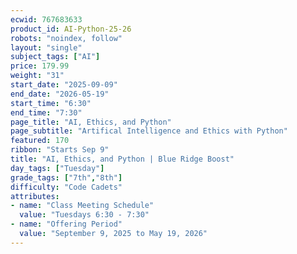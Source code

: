 ```yaml
---
ecwid: 767683633
product_id: AI-Python-25-26
robots: "noindex, follow"
layout: "single"
subject_tags: ["AI"]
price: 179.99
weight: "31"
start_date: "2025-09-09"
end_date: "2026-05-19"
start_time: "6:30"
end_time: "7:30"
page_title: "AI, Ethics, and Python"
page_subtitle: "Artifical Intelligence and Ethics with Python"
featured: 170
ribbon: "Starts Sep 9"
title: "AI, Ethics, and Python | Blue Ridge Boost"
day_tags: ["Tuesday"]
grade_tags: ["7th","8th"]
difficulty: "Code Cadets"
attributes:
- name: "Class Meeting Schedule"
  value: "Tuesdays 6:30 - 7:30"
- name: "Offering Period"
  value: "September 9, 2025 to May 19, 2026"
---
```

